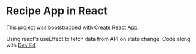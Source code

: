 # Recipe App in React

This project was bootstrapped with [Create React App](https://github.com/facebook/create-react-app).

Using react's useEffect to fetch data from API on state change. Code along with [Dev Ed]()
